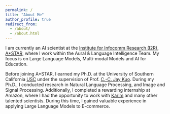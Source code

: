 ```yaml
---
permalink: /
title: "About Me"
author_profile: true
redirect_from: 
  - /about/
  - /about.html
---
```


I am currently an AI scientist at the [Institute for Infocomm Research (I2R), A*STAR](https://www.a-star.edu.sg/i2r/), where I work within the Aural & Language Intelligence Team. My focus is on Large Language Models, Multi-modal Models and AI for Education.

Before joining A*STAR, I earned my Ph.D. at the University of Southern California [USC](https://www.usc.edu/) under the supervision of Prof. [C.-C. Jay Kuo](https://viterbi.usc.edu/directory/faculty/Kuo/Chung-Chieh). During my Ph.D., I conducted research in Natural Language Processing, and Image and Signal Processing. Additionally, I completed a rewarding internship at Amazon, where I had the opportunity to work with [Karim]((https://www.linkedin.com/in/karim-bouyarmane/)) and many other talented scientists. During this time, I gained valuable experience in applying Large Language Models to E-commerce.

